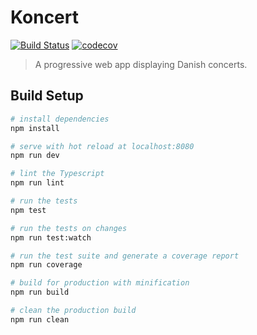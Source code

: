 # Koncert

[![Build Status](https://travis-ci.org/ckjeldgaard/koncert.svg?branch=master)](https://travis-ci.org/ckjeldgaard/koncert) [![codecov](https://codecov.io/gh/ckjeldgaard/koncert/branch/master/graph/badge.svg)](https://codecov.io/gh/ckjeldgaard/koncert)

> A progressive web app displaying Danish concerts.

## Build Setup

``` bash
# install dependencies
npm install

# serve with hot reload at localhost:8080
npm run dev

# lint the Typescript
npm run lint

# run the tests
npm test

# run the tests on changes
npm run test:watch

# run the test suite and generate a coverage report
npm run coverage

# build for production with minification
npm run build

# clean the production build
npm run clean
```
